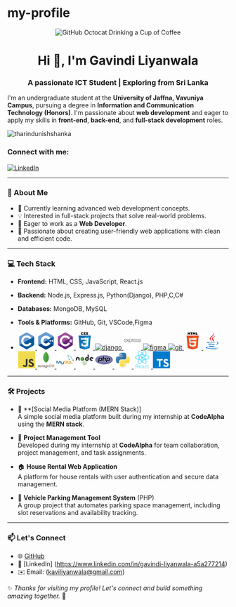 # my-profile

<div align=center>
        <img src="https://www.freepik.com/free-vector/cute-girl-hacker-operating-laptop-cartoon-vector-icon-illustration-people-technology-isolated-flat_65309450.htm#fromView=keyword&page=1&position=2&uuid=9409df39-21d8-4bba-9f32-7083d9b5d296&query=Github+Character"alt="GitHub Octocat Drinking a Cup of Coffee" height="200">
    </div>
<h1 align="center">Hi 👋, I'm Gavindi Liyanwala</h1>
<h3 align="center">A passionate ICT Student | Exploring from Sri Lanka</h3>

I'm an undergraduate student at the **University of Jaffna, Vavuniya Campus**, pursuing a degree in **Information and Communication Technology (Honors)**. I'm passionate about **web development** and eager to apply my skills in **front-end**, **back-end**, and **full-stack development** roles.


<p align="left"> <img src="https://komarev.com/ghpvc/?username=tharindunishshanka&label=Profile%20views&color=0e75b6&style=flat" alt="tharindunishshanka" /> </p>

<h3 align="left">Connect with me:</h3>
<p align="left">
<a href="linkedin.com/in/gavindi-liyanwala-a5a277214" target="blank"><img align="center" src="https://img.shields.io/badge/Linkedin-0077b5?style=flat&logo=linkedin" alt="LinkedIn" alt="gavindi" height="" width="" /></a>
</p>


---

### 🚀 About Me
- 🌱 Currently learning advanced web development concepts.
- 💡 Interested in full-stack projects that solve real-world problems.
- 🎯 Eager to work as a **Web Developer**.
- 🌟 Passionate about creating user-friendly web applications with clean and efficient code.

---

### 💻 Tech Stack
- **Frontend:** HTML, CSS, JavaScript, React.js
- **Backend:** Node.js, Express.js, Python(Django), PHP,C,C#
- **Databases:** MongoDB, MySQL
- **Tools & Platforms:** GitHub, Git, VSCode,Figma

- <p align="left"> <a href="https://www.cprogramming.com/" target="_blank" rel="noreferrer"> <img src="https://raw.githubusercontent.com/devicons/devicon/master/icons/c/c-original.svg" alt="c" width="40" height="40"/> </a> <a href="https://www.w3schools.com/cpp/" target="_blank" rel="noreferrer"> <img src="https://raw.githubusercontent.com/devicons/devicon/master/icons/cplusplus/cplusplus-original.svg" alt="cplusplus" width="40" height="40"/> </a> <a href="https://www.w3schools.com/cs/" target="_blank" rel="noreferrer"> <img src="https://raw.githubusercontent.com/devicons/devicon/master/icons/csharp/csharp-original.svg" alt="csharp" width="40" height="40"/> </a> <a href="https://www.w3schools.com/css/" target="_blank" rel="noreferrer"> <img src="https://raw.githubusercontent.com/devicons/devicon/master/icons/css3/css3-original-wordmark.svg" alt="css3" width="40" height="40"/> </a> <a href="https://www.djangoproject.com/" target="_blank" rel="noreferrer"> <img src="https://cdn.worldvectorlogo.com/logos/django.svg" alt="django" width="40" height="40"/> </a> <a href="https://expressjs.com" target="_blank" rel="noreferrer"> <img src="https://raw.githubusercontent.com/devicons/devicon/master/icons/express/express-original-wordmark.svg" alt="express" width="40" height="40"/> </a> <a href="https://www.figma.com/" target="_blank" rel="noreferrer"> <img src="https://www.vectorlogo.zone/logos/figma/figma-icon.svg" alt="figma" width="40" height="40"/> </a> <a href="https://git-scm.com/" target="_blank" rel="noreferrer"> <img src="https://www.vectorlogo.zone/logos/git-scm/git-scm-icon.svg" alt="git" width="40" height="40"/> </a> <a href="https://www.w3.org/html/" target="_blank" rel="noreferrer"> <img src="https://raw.githubusercontent.com/devicons/devicon/master/icons/html5/html5-original-wordmark.svg" alt="html5" width="40" height="40"/> </a> <a href="https://www.java.com" target="_blank" rel="noreferrer"> <img src="https://raw.githubusercontent.com/devicons/devicon/master/icons/java/java-original.svg" alt="java" width="40" height="40"/> </a> <a href="https://developer.mozilla.org/en-US/docs/Web/JavaScript" target="_blank" rel="noreferrer"> <img src="https://raw.githubusercontent.com/devicons/devicon/master/icons/javascript/javascript-original.svg" alt="javascript" width="40" height="40"/> </a> <a href="https://www.mongodb.com/" target="_blank" rel="noreferrer"> <img src="https://raw.githubusercontent.com/devicons/devicon/master/icons/mongodb/mongodb-original-wordmark.svg" alt="mongodb" width="40" height="40"/> </a> <a href="https://www.mysql.com/" target="_blank" rel="noreferrer"> <img src="https://raw.githubusercontent.com/devicons/devicon/master/icons/mysql/mysql-original-wordmark.svg" alt="mysql" width="40" height="40"/> </a> <a href="https://nodejs.org" target="_blank" rel="noreferrer"> <img src="https://raw.githubusercontent.com/devicons/devicon/master/icons/nodejs/nodejs-original-wordmark.svg" alt="nodejs" width="40" height="40"/> </a> <a href="https://www.php.net" target="_blank" rel="noreferrer"> <img src="https://raw.githubusercontent.com/devicons/devicon/master/icons/php/php-original.svg" alt="php" width="40" height="40"/> </a> <a href="https://www.python.org" target="_blank" rel="noreferrer"> <img src="https://raw.githubusercontent.com/devicons/devicon/master/icons/python/python-original.svg" alt="python" width="40" height="40"/> </a> <a href="https://reactjs.org/" target="_blank" rel="noreferrer"> <img src="https://raw.githubusercontent.com/devicons/devicon/master/icons/react/react-original-wordmark.svg" alt="react" width="40" height="40"/> </a> <a href="https://www.typescriptlang.org/" target="_blank" rel="noreferrer"> <img src="https://raw.githubusercontent.com/devicons/devicon/master/icons/typescript/typescript-original.svg" alt="typescript" width="40" height="40"/> </a> </p>
---

### 🛠️ Projects
- 🚀 **[Social Media Platform (MERN Stack)]  
  A simple social media platform built during my internship at **CodeAlpha** using the **MERN stack**.

- 📂 **Project Management Tool**  
  Developed during my internship at **CodeAlpha** for team collaboration, project management, and task assignments.

- 🏠 **House Rental Web Application**  
  A platform for house rentals with user authentication and secure data management.

- 🚗 **Vehicle Parking Management System** (PHP)  
  A group project that automates parking space management, including slot reservations and availability tracking.

---

### 📫 Let's Connect
- 🌐 [GitHub](https://github.com/Kaviliya23)
- 💼 [LinkedIn] (https://www.linkedin.com/in/gavindi-liyanwala-a5a277214)
- ✉️ Email: (kaviliyanwala@gmail.com)

✨ *Thanks for visiting my profile! Let's connect and build something amazing together.* 🚀

